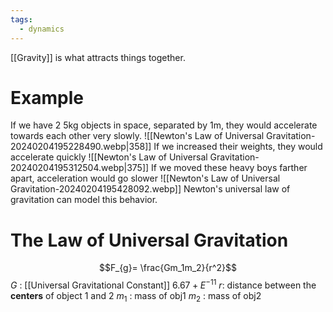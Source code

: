 ```yaml
---
tags:
  - dynamics
---
```

[[Gravity]] is what attracts things together.
# Example
If we have 2 5kg objects in space, separated by 1m, they would accelerate towards each other very slowly.
![[Newton's Law of Universal Gravitation-20240204195228490.webp|358]]
If we increased their weights, they would accelerate quickly
![[Newton's Law of Universal Gravitation-20240204195312504.webp|375]]
If we moved these heavy boys farther apart, acceleration would go slower
![[Newton's Law of Universal Gravitation-20240204195428092.webp]]
Newton's universal law of gravitation can model this behavior.
# The Law of Universal Gravitation
$$F_{g}= \frac{Gm_1m_2}{r^2}$$
$G$ : [[Universal Gravitational Constant]] $6.67+E^{-11}$ 
$r$: distance between the **centers** of object 1 and 2
$m_1$ : mass of obj1
$m_2$ : mass of obj2
